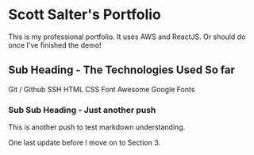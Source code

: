 # Scott Salter's Portfolio
This is my professional portfolio. It uses AWS and ReactJS. Or should do once I've finished the demo!

## Sub Heading - The Technologies Used So far
Git / Github
SSH
HTML
CSS
Font Awesome
Google Fonts


### Sub Sub Heading - Just another push
This is another push to test markdown understanding.

One last update before I move on to Section 3.
